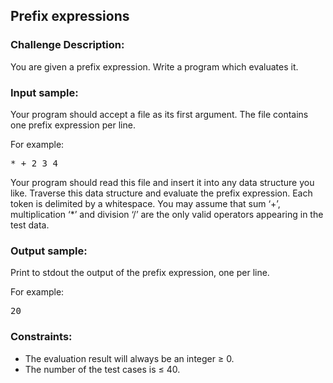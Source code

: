 <h2>Prefix expressions</h2>

<h3>Challenge Description:</h3>
<p>
    You are given a prefix expression. Write a program which evaluates it.
</p>

<h3>Input sample:</h3>
<p>
    Your program should accept a file as its first argument. The file contains one prefix expression per line.
</p>
<p>
    For example:
</p>
<pre class="description-input-output">* + 2 3 4</pre>
<p>
    Your program should read this file and insert it into any data structure you like. Traverse this data structure
    and evaluate the prefix expression. Each token is delimited by a whitespace. You may assume that sum &#x2018;+&#x2019;,
    multiplication &#x2018;*&#x2019; and division   &#x2018;/&#x2019; are the only valid operators appearing in the test data.
</p>

<h3>Output sample:</h3>
<p>
    Print to stdout the output of the prefix expression, one per line.
</p>
<p>
    For example:
</p>
<pre class="description-input-output">20</pre>

<h3>Constraints:</h3>
<ul>
<li>The evaluation result will always be an integer &#x2265; 0.</li>
<li>The number of the test cases is &#x2264; 40.</li>
</ul>